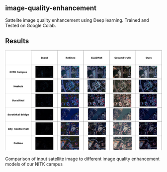 ## image-quality-enhancement
 Sattelite image quality enhancement using Deep learning. Trained and Tested on Google Colab.

## Results
![final-output](screenshot/result.JPG)

Comparison of input satellite image to different image quality enhancement models of our NITK campus